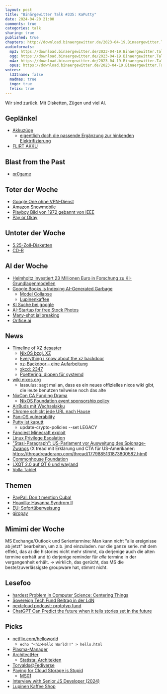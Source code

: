 ```yaml
---
layout: post
title: "Binärgewitter Talk #335: KaPutty"
date: 2024-04-20 21:00
comments: true
categories: talk
sharing: true
published: true
chapters: http://download.binaergewitter.de/2023-04-19.Binaergewitter.Talk.335.chapters.txt
audioformats:
  mp3: https://download.binaergewitter.de/2023-04-19.Binaergewitter.Talk.335.mp3
  ogg: https://download.binaergewitter.de/2023-04-19.Binaergewitter.Talk.335.ogg
  m4a: https://download.binaergewitter.de/2023-04-19.Binaergewitter.Talk.335.m4a
  opus: https://download.binaergewitter.de/2023-04-19.Binaergewitter.Talk.335.opus
voices:
  l33tname: false
  madmas: true
  ingo: true
  felix: true
---
```

Wir sind zurück. Mit Disketten, Zügen und viel AI.

## Geplänkel
- [Akkuzüge]( https://nachhaltigkeit.deutschebahn.com/de/massnahmen/akkuzuege )
    * [eigentlich doch die passende Ergänzung zur hinkenden Elektrifizierung]( https://www.tagesschau.de/inland/innenpolitik/modernisierung-bahnstrecken-100.html )
- [FLIRT AKKU](https://stadlerrail.com/de/flirt-akku/details/)

## Blast from the Past
- [pr0game](https://pr0game.com/)

## Toter der Woche
- [Google One ohne VPN-Dienst]( https://www.heise.de/news/Google-One-kuenftig-ohne-VPN-Dienst-nur-auf-Pixel-Smartphones-weiter-verfuegbar-9682580.html )
- [Amazon Snowmobile]( https://www.heise.de/news/100-Petabyte-mit-dem-Truck-in-die-Cloud-bringen-Amazon-stellt-Snowmobile-ein-9689468.html )
- [Playboy Bild von 1972 gebannt von IEEE]( https://arstechnica.com/information-technology/2024/03/playboy-image-from-1972-gets-ban-from-ieee-computer-journals/ )
- [Pay or Okay]( https://tarnkappe.info/artikel/it-sicherheit/datenschutz/pay-or-okay-ist-nicht-okay-okay-292212.html )

## Untoter der Woche
- [5,25-Zoll-Disketten](https://www.heise.de/news/San-Francisco-Stadtbahnen-fahren-nur-dank-5-25-Zoll-Disketten-noch-jahrelang-9681679.html)
- [CD-R](https://de.wikipedia.org/wiki/CD-R)

## AI der Woche

- [Helmholtz investiert 23 Millionen Euro in Forschung zu KI-Grundlagenmodellen](https://www.helmholtz.de/newsroom/artikel/helmholtz-investiert-23-millionen-euro-in-forschung-zu-ki-grundlagenmodellen/)
- [Google Books is Indexing AI-Generated Garbage]( https://www.theverge.com/2024/4/5/24122077/google-books-ai-indexing-ngram )
  - [Model Collapse]( https://en.wikipedia.org/wiki/Model_collapse )
  - [Lupinenkaffee]( https://www.zentrum-der-gesundheit.de/ernaehrung/lebensmittel/kaffee-uebersicht/lupinenkaffee )
- [KI Suche bei google]( https://www.golem.de/news/suchmaschine-google-soll-ki-suche-als-bezahloption-planen-2404-183821.html )
- [AI-Startup for free Stock Photos]( https://torrentfreak.com/ai-startup-launches-ever-expanding-library-of-free-stock-photos-and-music-240413/ )
- [Many-shot jailbreaking]( https://www.heise.de/news/Many-shot-jailbreaking-KI-Modelle-ueberlisten-durch-zu-viele-Fragen-9674763.html )
- [Orifice.ai]( https://orifice.ai/ )

## News

- [Timeline of XZ desaster]( https://research.swtch.com/xz-timeline )
  - [NixOS bzgl. XZ]( https://nixos.paris/@raito/112180121985581013 )
  - [Everything i know about the xz backdoor]( https://boehs.org/node/everything-i-know-about-the-xz-backdoor )
  - [xz-Backdoor – eine Aufarbeitung]( https://research.hisolutions.com/2024/04/xz-backdoor-eine-aufarbeitung/ )
  - [xkcd: 2347]( https://xkcd.com/2347/ )
  - [Poettering: dlopen für systemd]( https://mastodon.social/@pid_eins/112256363180973672 )
- [wiki.nixos.org](https://wiki.nixos.org)
  * lassulus: sagt mal an, dass es ein neues offizielles nixos wiki gibt, die leute benutzen teilweise noch das alte
- [NixCon CA Funding Drama]( https://nixos-users-for-western-mil-and-govs.github.io/ )
  * [NixOS Foundation event sponsorship policy]( https://discourse.nixos.org/t/nixos-foundation-event-sponsorship-policy/43110 )
- [AirBuds mit Wechselakku]( https://www.heise.de/news/Fairphone-Fairbuds-In-Ears-mit-Wechselakku-9678684.html )
- [Chrome schickt jede URL nach Hause]( https://jit.social/@schenklklopfer@chaos.social/112234189879246667)
- [Pan-OS vulnerability]( https://security.paloaltonetworks.com/CVE-2024-3400 )
- [Putty ist kaputt]( https://nvd.nist.gov/vuln/detail/CVE-2024-31497 )
  - update-crypto-policies --set LEGACY
- [Fanciest Minecraft exploit]( https://github.com/spawnmason/randar-explanation/blob/master/README.md )
- [Linux Privilege Escalation]( https://www.heise.de/news/Linux-Kernel-Neuer-Exploit-verschafft-Root-Privilegien-9682586.html )
- ["Stasi-Paragraph": US-Parlament vor Ausweitung des Spionage-Zwangs](https://www.heise.de/news/Stasi-Paragraph-US-Parlament-vor-Ausweitung-des-Spionage-Zwangs-9687201.html)
(X tread mit Erklärung und CTA für US-Amerikaner: https://threadreaderapp.com/thread/1779885131873800582.html)
- [Commonhouse Foundation]( https://www.commonhaus.org/ )
- [LXQT 2.0 auf QT 6 und wayland]( https://linuxnews.de/lxqt-2-0-setzt-auf-qt-6-und-wayland/ )
- [Volla Tablet]( https://winfuture.de/news,142307.html )

## Themen

- [PayPal: Don´t mention Cuba!]( https://www.trueten.de/archives/13162-Esslingen-Cuba-Connection-aufgeflogen!.html )
- [Hoaxilla: Havanna Syndrom II]( https://hoaxilla.com/hoaxilla-338-havanna-syndrom-ii/ )
- [EU: Sofortüberweisung]( https://www.europarl.europa.eu/news/de/press-room/20240202IPR17318/euro-uberweisungen-innerhalb-von-zehn-sekunden )
- [giropay]( https://www.giropay.de/ )

## Mimimi der Woche

MS Exchange/Outlook und Serientermine: Man kann nicht "alle ereignisse ab jetzt" bearbeiten, um z.b. jmd einzuladen. nur die ganze serie. mit dem effekt, das a) die histories nicht mehr stimmt, da derjenige auch die alten termine eerhält und b) derjenige reminder für *alle* termine in der vergangenheit erhält.
-> wirklich, das gerücht, das MS die beste/zuverlässigste groupware hat, stimmt nicht.

## Lesefoo
- [hardest Problem in Computer Science: Centering Things]( https://tonsky.me/blog/centering/ )
- [Sovereign Tech Fund Beitrag in der LdN]( 
https://lagedernation.org/podcast/ldn378-iran-bombardiert-israel-update-vaeterrechte-kommission-zu-abtreibungen-reform-des-klimaschutzgesetzes-update-waldwege-xz-attacke-schutz-wichtiger-software-fiona-krakenbuerger-sovereign/ )
 - [nextcloud podcast: prototyp fund]( https://nextcloud.com/blog/nextcloud-podcast-15-interview-about-collectives-app-and-prototype-fund-new/ )
- [ChatGPT Can Predict the future when it tells stories set in the future]( https://arxiv.org/abs/2404.07396 )

## Picks
- [netflix.com/helloworld]( view-source:https://www.netflix.com/helloworld )
  - `echo "<h1>Hello World!!" > hello.html`
- [Plasma-Manager]( https://github.com/pjones/plasma-manager )
- [ArchitectHer]( https://www.architecther.co.uk/ )
  - [Statista: Architekten]( https://de.statista.com/statistik/daten/studie/37278/umfrage/geschlechterverteilung-bei-architekten/ ) 
- [Torvalds@Fediverse]( https://social.kernel.org/torvalds )
- [Paying for Cloud Storage is Stupid]( https://youtu.be/QsM6b5yix0U?si=QTio73N8d87TEuvO )
    - [MS01](https://store.minisforum.de/products/ms-01)
- [Interview with Senior JS Developer (2024)]( https://www.youtube.com/watch?v=aWfYxg-Ypm4  )
- [Lupinen Kaffee Shop]( https://luvine.de/produkte/ )
